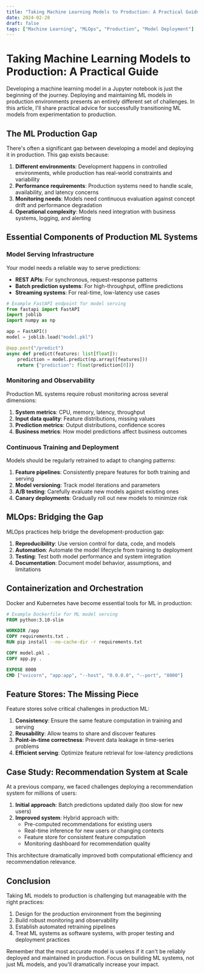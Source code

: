 ```yaml
---
title: "Taking Machine Learning Models to Production: A Practical Guide"
date: 2024-02-28
draft: false
tags: ["Machine Learning", "MLOps", "Production", "Model Deployment"]
---
```


# Taking Machine Learning Models to Production: A Practical Guide

Developing a machine learning model in a Jupyter notebook is just the beginning of the journey. Deploying and maintaining ML models in production environments presents an entirely different set of challenges. In this article, I'll share practical advice for successfully transitioning ML models from experimentation to production.

## The ML Production Gap

There's often a significant gap between developing a model and deploying it in production. This gap exists because:

1. **Different environments**: Development happens in controlled environments, while production has real-world constraints and variability
2. **Performance requirements**: Production systems need to handle scale, availability, and latency concerns
3. **Monitoring needs**: Models need continuous evaluation against concept drift and performance degradation
4. **Operational complexity**: Models need integration with business systems, logging, and alerting

## Essential Components of Production ML Systems

### Model Serving Infrastructure

Your model needs a reliable way to serve predictions:

- **REST APIs**: For synchronous, request-response patterns
- **Batch prediction systems**: For high-throughput, offline predictions
- **Streaming systems**: For real-time, low-latency use cases

```python
# Example FastAPI endpoint for model serving
from fastapi import FastAPI
import joblib
import numpy as np

app = FastAPI()
model = joblib.load("model.pkl")

@app.post("/predict")
async def predict(features: list[float]):
    prediction = model.predict(np.array([features]))
    return {"prediction": float(prediction[0])}
```

### Monitoring and Observability

Production ML systems require robust monitoring across several dimensions:

1. **System metrics**: CPU, memory, latency, throughput
2. **Input data quality**: Feature distributions, missing values
3. **Prediction metrics**: Output distributions, confidence scores
4. **Business metrics**: How model predictions affect business outcomes

### Continuous Training and Deployment

Models should be regularly retrained to adapt to changing patterns:

1. **Feature pipelines**: Consistently prepare features for both training and serving
2. **Model versioning**: Track model iterations and parameters
3. **A/B testing**: Carefully evaluate new models against existing ones
4. **Canary deployments**: Gradually roll out new models to minimize risk

## MLOps: Bridging the Gap

MLOps practices help bridge the development-production gap:

1. **Reproducibility**: Use version control for data, code, and models
2. **Automation**: Automate the model lifecycle from training to deployment
3. **Testing**: Test both model performance and system integration
4. **Documentation**: Document model behavior, assumptions, and limitations

## Containerization and Orchestration

Docker and Kubernetes have become essential tools for ML in production:

```dockerfile
# Example Dockerfile for ML model serving
FROM python:3.10-slim

WORKDIR /app
COPY requirements.txt .
RUN pip install --no-cache-dir -r requirements.txt

COPY model.pkl .
COPY app.py .

EXPOSE 8000
CMD ["uvicorn", "app:app", "--host", "0.0.0.0", "--port", "8000"]
```

## Feature Stores: The Missing Piece

Feature stores solve critical challenges in production ML:

1. **Consistency**: Ensure the same feature computation in training and serving
2. **Reusability**: Allow teams to share and discover features
3. **Point-in-time correctness**: Prevent data leakage in time-series problems
4. **Efficient serving**: Optimize feature retrieval for low-latency predictions

## Case Study: Recommendation System at Scale

At a previous company, we faced challenges deploying a recommendation system for millions of users:

1. **Initial approach**: Batch predictions updated daily (too slow for new users)
2. **Improved system**: Hybrid approach with:
   - Pre-computed recommendations for existing users
   - Real-time inference for new users or changing contexts
   - Feature store for consistent feature computation
   - Monitoring dashboard for recommendation quality

This architecture dramatically improved both computational efficiency and recommendation relevance.

## Conclusion

Taking ML models to production is challenging but manageable with the right practices:

1. Design for the production environment from the beginning
2. Build robust monitoring and observability
3. Establish automated retraining pipelines
4. Treat ML systems as software systems, with proper testing and deployment practices

Remember that the most accurate model is useless if it can't be reliably deployed and maintained in production. Focus on building ML systems, not just ML models, and you'll dramatically increase your impact. 
